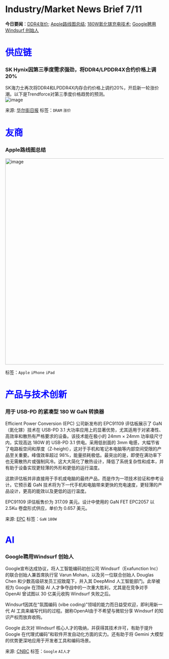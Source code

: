 # Industry/Market News Brief 7/11

**今日要闻**：[DDR4涨价](#1); [Apple路线图总结](#2); [180W氮化镓充电技术](#3); [Google聘用Windsurf 创始人](#4)

# <span style="color:blue;">供应链</span>

<a name="1"></a>
### SK Hynix因第三季度需求强劲，将DDR4/LPDDR4X合约价格上调20% 

SK海力士再次将DDR4和LPDDR4X内存合约价格上调约20%，开启新一轮涨价潮。以下是Trendforce对第三季度价格趋势的预测。  
![image](https://github.com/user-attachments/assets/f1179d13-1cfd-4f9d-816e-480b13cc3a6e)

来源: [华尔街日报](https://wallstreetcn.com/livenews/2940621)
标签：`DRAM` `涨价`

# <span style="color:blue;">友商</span>

<a name="2"></a>
### Apple路线图总结

<img width="748" height="653" alt="image" src="https://github.com/user-attachments/assets/525556e9-cb4a-4912-9d0a-80bc3da072d2" />

标签：`Apple` `iPhone` `iPad`

# <span style="color:blue;">产品与技术创新</span>

<a name="3"></a>
### 用于 USB-PD 的紧凑型 180 W GaN 转换器

Efficient Power Conversion (EPC) 公司新发布的 EPC91109 评估板展示了 GaN（氮化镓）技术在 USB-PD 3.1 大功率应用上的显著优势，尤其适用于对紧凑性、高效率和散热有严格要求的设备。该技术能在极小的 24mm × 24mm 功率级尺寸内，实现高达 180W 的 USB-PD 3.1 供电。采用低剖面的 3mm 电感，大幅节省了电路板空间和厚度（Z-height），这对于手机和笔记本电脑等内部空间受限的产品至关重要。峰值效率超过 98%，能量损耗极低。最突出的是，即使在满功率下也无需散热片或强制风冷。这大大简化了散热设计，降低了系统复杂性和成本，并有助于设备实现更轻薄的外形和更低的运行温度。

这款评估板并非直接用于手机或电脑的最终产品，而是作为一项技术验证和参考设计。它预示着 GaN 技术将为下一代手机和电脑带来更快的充电速度，更轻薄的产品设计，更高的能效以及更低的运行温度。

EPC91109 评估板售价为 317.09 美元。设计中使用的 GaN FET EPC2057 以 2.5Ku 卷盘形式供应，单价为 0.657 美元。

来源: [EPC](https://epc-co.com/epc/products/evaluation-boards/epc91109)
标签：`GaN` `180W`

# <span style="color:blue;">AI</span>

<a name="4"></a>
### Google聘用Windsurf 创始人

Google宣布达成协议，将人工智能编码初创公司 Windsurf（Exafunction Inc） 的联合创始人兼首席执行官 Varun Mohan，以及另一位联合创始人 Douglas Chen 和少数高级研发员工招致麾下，并入其 DeepMind 人工智能部门。此举被视为 Google 在顶级 AI 人才争夺战中的一次重大胜利，尤其是在竞争对手 OpenAI 曾试图以 30 亿美元收购 Windsurf 失败之后。

Windsurf因其在“氛围编码 (vibe coding)”领域的能力而日益受欢迎，即利用新一代 AI 工具来编写代码的过程。据称OpenAI由于不希望与微软分享 Windsurf 的知识产权而放弃收购。

Google 此次对 Windsurf 核心人才的吸纳，并获得其技术许可，有助于提升 Google 在代理式编码”和软件开发自动化方面的实力。还有助于将 Gemini 大模型的优势更深地应用于开发者工具和编码场景。

来源: [CNBC](https://www.cnbc.com/2025/07/11/google-windsurf-ceo-varun-mohan-latest-ai-talent-deal-.html)
标签：`Google` `AI人才`
